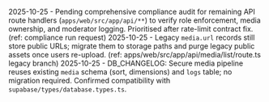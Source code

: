 2025-10-25 - Pending comprehensive compliance audit for remaining API route handlers (`apps/web/src/app/api/**`) to verify role enforcement, media ownership, and moderator logging. Prioritised after rate-limit contract fix. (ref: compliance run request)
2025-10-25 - Legacy `media.url` records still store public URLs; migrate them to storage paths and purge legacy public assets once users re-upload. (ref: apps/web/src/app/api/media/list/route.ts legacy branch)
2025-10-25 - DB_CHANGELOG: Secure media pipeline reuses existing `media` schema (sort, dimensions) and `logs` table; no migration required. Confirmed compatibility with `supabase/types/database.types.ts`.
